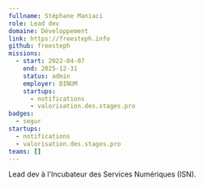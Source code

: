 ```yaml
---
fullname: Stéphane Maniaci
role: Lead dev
domaine: Développement
link: https://freesteph.info
github: freesteph
missions:
  - start: 2022-04-07
    end: 2025-12-31
    status: admin
    employer: DINUM
    startups:
      - notifications
      - valorisation.des.stages.pro
badges:
  - segur
startups:
  - notifications
  - valorisation.des.stages.pro
teams: []
---
```

Lead dev à l'Incubateur des Services Numériques (ISN).
